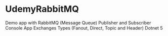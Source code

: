 # UdemyRabbitMQ
Demo app with RabbitMQ (Message Queue)
Publisher and Subscriber Console App
Exchanges Types (Fanout, Direct, Topic and Header)
Dotnet 5

